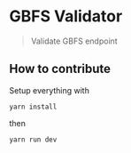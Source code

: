 # GBFS Validator

> Validate GBFS endpoint

## How to contribute

Setup everything with

`yarn install`

then

`yarn run dev`
